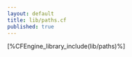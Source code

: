 ```yaml
---
layout: default
title: lib/paths.cf
published: true
---
```


[%CFEngine_library_include(lib/paths)%]
